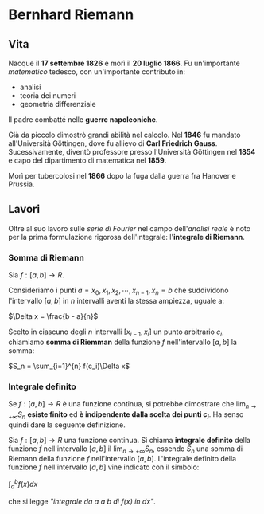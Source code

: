 # Bernhard Riemann
## Vita
Nacque il **17 settembre 1826** e morì il **20 luglio 1866**. Fu un'importante *matematico* tedesco, con un'importante contributo in:
* analisi
* teoria dei numeri
* geometria differenziale

Il padre combatté nelle **guerre napoleoniche**. 

Già da piccolo dimostrò grandi abilità nel calcolo. Nel **1846** fu mandato all'Università Göttingen, dove fu allievo di **Carl Friedrich Gauss**. Sucessivamente, diventò professore presso l'Università Göttingen nel **1854** e capo del dipartimento di matematica nel **1859**.

Morì per tubercolosi nel **1866** dopo la fuga dalla guerra fra Hanover e Prussia.

## Lavori
Oltre al suo lavoro sulle *serie di Fourier* nel campo dell'*analisi reale* è noto per la prima formulazione rigorosa dell'integrale: l'**integrale di Riemann**.

### Somma di Riemann

Sia $f: [a, b] \to R$.

Consideriamo i punti $a = x_0, x_1, x_2, \cdots, x_{n-1}, x_n = b$
che suddividono l'intervallo $[a, b]$ in $n$ intervalli aventi la stessa ampiezza, uguale a:

$\Delta x = \frac{b - a}{n}$

Scelto in ciascuno degli $n$ intervalli $[x_{i-1}, x_i]$ un punto arbitrario $c_i$, chiamiamo **somma di Riemman** della funzione $f$ nell'intervallo $[a, b]$ la somma: 

$S_n = \sum_{i=1}^{n} f(c_i)\Delta x$

### Integrale definito
Se $f: [a, b] \to R$  è una funzione continua, si potrebbe dimostrare che $\displaystyle \lim_{n \to +\infty} S_n$ **esiste finito** ed **è indipendente dalla scelta dei punti $c_i$**. Ha senso quindi dare la seguente definizione.

Sia $f: [a, b] \to R$ una funzione continua. Si chiama **integrale definito** della funzione $f$ nell'intervallo $[a, b]$ il $\displaystyle \lim_{n \to +\infty} S_n$, essendo $S_n$ una somma di Riemann della funzione $f$ nell'intervallo $[a, b]$. L'integrale definito della funzione $f$ nell'intervallo $[a, b]$ vine indicato con il simbolo:

$\int_{a}^{b} f(x)dx$

che si legge *"integrale da $a$ a $b$ di $f(x)$ in $dx$"*.